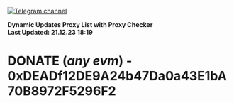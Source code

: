 [![Telegram channel](https://img.shields.io/endpoint?url=https://runkit.io/damiankrawczyk/telegram-badge/branches/master?url=https://t.me/n4z4v0d)](https://t.me/n4z4v0d) 

**Dynamic Updates Proxy List with Proxy Checker**  
**Last Updated: 21.12.23 18:19**

# DONATE (_any evm_) - 0xDEADf12DE9A24b47Da0a43E1bA70B8972F5296F2
